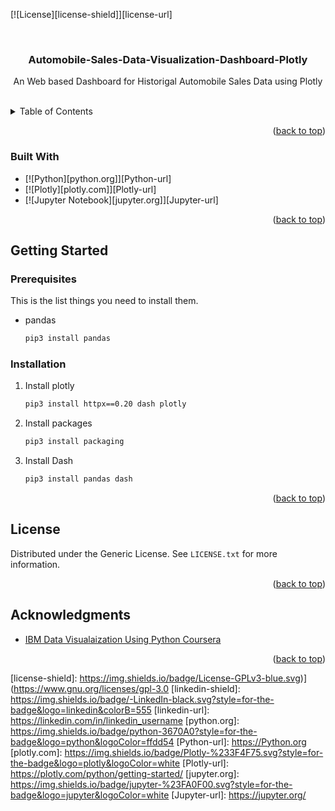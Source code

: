 <!-- Improved compatibility of back to top link: See: https://github.com/othneildrew/Best-README-Template/pull/73 -->
<a name="readme-top"></a>
<!--
*** Thanks for checking out the Best-README-Template. If you have a suggestion
*** that would make this better, please fork the repo and create a pull request
*** or simply open an issue with the tag "enhancement".
*** Don't forget to give the project a star!
*** Thanks again! Now go create something AMAZING! :D
-->



<!-- PROJECT SHIELDS -->
<!--
*** I'm using markdown "reference style" links for readability.
*** Reference links are enclosed in brackets [ ] instead of parentheses ( ).
*** See the bottom of this document for the declaration of the reference variables
*** for contributors-url, forks-url, etc. This is an optional, concise syntax you may use.
*** https://www.markdownguide.org/basic-syntax/#reference-style-links
-->
[![License][license-shield]][license-url]




<!-- PROJECT LOGO -->
<br />
<div align="center">

<h3 align="center">Automobile-Sales-Data-Visualization-Dashboard-Plotly</h3>

  <p align="center">
    An Web based Dashboard for Historigal Automobile Sales Data using Plotly
    <br />
    <br />
  </p>
</div>



<!-- TABLE OF CONTENTS -->
<details>
  <summary>Table of Contents</summary>
  <ol>
    <li>
      <a href="#about-the-project">About The Project</a>
      <ul>
        <li><a href="#built-with">Built With</a></li>
      </ul>
    </li>
    <li>
      <a href="#getting-started">Getting Started</a>
      <ul>
        <li><a href="#prerequisites">Prerequisites</a></li>
        <li><a href="#installation">Installation</a></li>
      </ul>
    </li>
    <li><a href="#acknowledgments">Acknowledgments</a></li>
  </ol>
</details>



<p align="right">(<a href="#readme-top">back to top</a>)</p>



### Built With

* [![Python][python.org]][Python-url]
* [![Plotly][plotly.com]][Plotly-url]
* [![Jupyter Notebook][jupyter.org]][Jupyter-url]

<p align="right">(<a href="#readme-top">back to top</a>)</p>



<!-- GETTING STARTED -->
## Getting Started

### Prerequisites

This is the list things you need to install them.
* pandas
  ```sh
  pip3 install pandas
  ```

### Installation

1. Install plotly
   ```sh
   pip3 install httpx==0.20 dash plotly
   ```
2. Install packages
   ```sh
   pip3 install packaging
   ```
3. Install Dash
   ```sh
   pip3 install pandas dash
   ```


<p align="right">(<a href="#readme-top">back to top</a>)</p>


<!-- LICENSE -->
## License

Distributed under the Generic License. See `LICENSE.txt` for more information.

<p align="right">(<a href="#readme-top">back to top</a>)</p>


<!-- ACKNOWLEDGMENTS -->
## Acknowledgments

* [IBM Data Visualaization Using Python Coursera](https://www.coursera.org/learn/python-for-data-visualization/)

<p align="right">(<a href="#readme-top">back to top</a>)</p>



<!-- MARKDOWN LINKS & IMAGES -->
[license-shield]: https://img.shields.io/badge/License-GPLv3-blue.svg)](https://www.gnu.org/licenses/gpl-3.0
[linkedin-shield]: https://img.shields.io/badge/-LinkedIn-black.svg?style=for-the-badge&logo=linkedin&colorB=555
[linkedin-url]: https://linkedin.com/in/linkedin_username
[python.org]: https://img.shields.io/badge/python-3670A0?style=for-the-badge&logo=python&logoColor=ffdd54
[Python-url]: https://Python.org 
[plotly.com]: https://img.shields.io/badge/Plotly-%233F4F75.svg?style=for-the-badge&logo=plotly&logoColor=white
[Plotly-url]: https://plotly.com/python/getting-started/
[jupyter.org]: https://img.shields.io/badge/jupyter-%23FA0F00.svg?style=for-the-badge&logo=jupyter&logoColor=white
[Jupyter-url]: https://jupyter.org/

